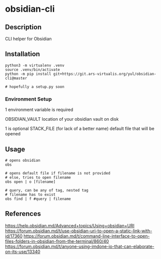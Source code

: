 # obsidian-cli

## Description

CLI helper for Obsidian

## Installation

```shell
python3 -m virtualenv .venv
source .venv/bin/activate
python -m pip install git+https://git.ars-virtualis.org/yul/obsidian-cli@master

# hopefully a setup.py soon
```

### Environment Setup

1 environment variable is required

OBSIDIAN_VAULT
location of your obsidian vault on disk

1 is optional
STACK_FILE
(for lack of a better name)
default file that will be opened


## Usage

```shell
# opens obsidian
obs

# opens default file if filename is not provided
# else, tries to open filename
obs open | o [filename]

# query, can be any of tag, nested tag
# filename has to exist
obs find | f #query | filename
```

## References

https://help.obsidian.md/Advanced+topics/Using+obsidian+URI
https://forum.obsidian.md/t/use-obsidian-uri-to-open-a-static-link-with-id/17360
https://forum.obsidian.md/t/command-line-interface-to-open-files-folders-in-obsidian-from-the-terminal/860/40
https://forum.obsidian.md/t/anyone-using-imdone-io-that-can-elaborate-on-its-use/13340
